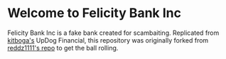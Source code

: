 # Welcome to Felicity Bank Inc
Felicity Bank Inc is a fake bank created for scambaiting. Replicated from [kitboga's](https://www.youtube.com/channel/UCm22FAXZMw1BaWeFszZxUKw/videos) UpDog Financial, this repository was originally forked from [reddz1111's repo](https://github.com/reddz1111/The-UpDog-Financial-Group/tree/2a308287a38ba7d61e64c8f75a83244fe254b5aa) to get the ball rolling.
